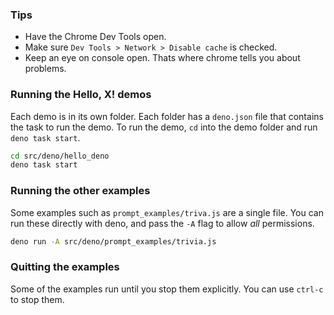 ### Tips

- Have the Chrome Dev Tools open.
- Make sure `Dev Tools > Network > Disable cache` is checked.
- Keep an eye on console open. Thats where chrome tells you about problems.

### Running the Hello, X! demos

Each demo is in its own folder. Each folder has a `deno.json` file that contains the task to run the demo. To run the demo, `cd` into the demo folder and run `deno task start`.

```bash
cd src/deno/hello_deno
deno task start
```

### Running the other examples

Some examples such as `prompt_examples/triva.js` are a single file. You can run these directly with deno, and pass the `-A` flag to allow _all_ permissions.

```bash
deno run -A src/deno/prompt_examples/trivia.js
```


### Quitting the examples

Some of the examples run until you stop them explicitly. You can use `ctrl-c` to stop them.

